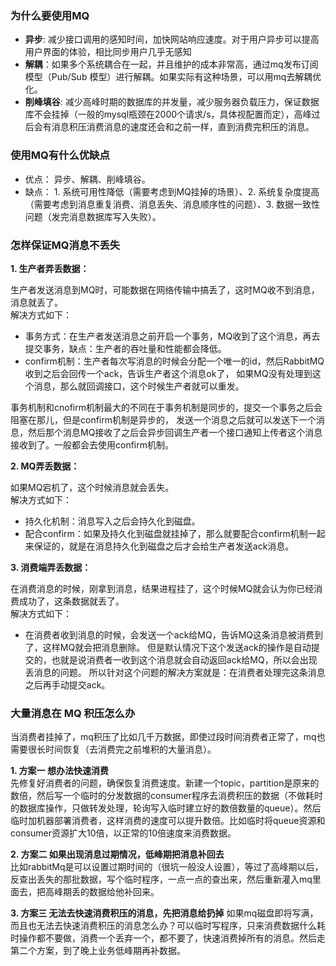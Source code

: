 ### 为什么要使用MQ
* **异步**: 减少接口调用的感知时间，加快网站响应速度。对于用户异步可以提高用户界面的体验，相比同步用户几乎无感知
* **解耦**：如果多个系统耦合在一起，并且维护的成本非常高，通过mq发布订阅模型（Pub/Sub 模型）进行解耦。如果实际有这种场景，可以用mq去解耦优化。
* **削峰填谷**: 减少高峰时期的数据库的并发量，减少服务器负载压力，保证数据库不会挂掉（一般的mysql瓶颈在2000个请求/s，具体视配置而定），高峰过后会有消息积压消费消息的速度还会和之前一样，直到消费完积压的消息。

### 使用MQ有什么优缺点
* 优点： 异步、解耦、削峰填谷。
* 缺点： 1. 系统可用性降低（需要考虑到MQ挂掉的场景）、2. 系统复杂度提高（需要考虑到消息重复消费、消息丢失、消息顺序性的问题）、3. 数据一致性问题（发完消息数据库写入失败）。

### 怎样保证MQ消息不丢失
 **1. 生产者弄丢数据：** 
 
生产者发送消息到MQ时，可能数据在网络传输中搞丢了，这时MQ收不到消息，消息就丢了。  
解决方式如下：
* 事务方式：在生产者发送消息之前开启一个事务，MQ收到了这个消息，再去提交事务，缺点：生产者的吞吐量和性能都会降低。
* confirm机制：生产者每次写消息的时候会分配一个唯一的id，然后RabbitMQ收到之后会回传一个ack，告诉生产者这个消息ok了，
如果MQ没有处理到这个消息，那么就回调接口，这个时候生产者就可以重发。  

事务机制和cnofirm机制最大的不同在于事务机制是同步的，提交一个事务之后会阻塞在那儿，但是confirm机制是异步的，
发送一个消息之后就可以发送下一个消息，然后那个消息MQ接收了之后会异步回调生产者一个接口通知上传者这个消息接收到了。一般都会去使用confirm机制。

 **2. MQ弄丢数据：**   
 
 如果MQ宕机了，这个时候消息就会丢失。   
 解决方式如下： 
 * 持久化机制：消息写入之后会持久化到磁盘。
 * 配合confirm：如果及持久化到磁盘就挂掉了，那么就要配合confirm机制一起来保证的，就是在消息持久化到磁盘之后才会给生产者发送ack消息。  
 
  **3. 消费端弄丢数据：**   
  
  在消费消息的时候，刚拿到消息，结果进程挂了，这个时候MQ就会认为你已经消费成功了，这条数据就丢了。  
  解决方式如下： 
  * 在消费者收到消息的时候，会发送一个ack给MQ，告诉MQ这条消息被消费到了，这样MQ就会把消息删除。
 但是默认情况下这个发送ack的操作是自动提交的，也就是说消费者一收到这个消息就会自动返回ack给MQ，所以会出现丢消息的问题。
所以针对这个问题的解决方案就是：在消费者处理完这条消息之后再手动提交ack。

### 大量消息在 MQ 积压怎么办  
当消费者挂掉了，mq积压了比如几千万数据，即使过段时间消费者正常了，mq也需要很长时间恢复（去消费完之前堆积的大量消息）。  

 **1. 方案一 想办法快速消费**  
 先修复好消费者的问题，确保恢复消费速度。新建一个topic，partition是原来的数倍，然后写一个临时的分发数据的consumer程序去消费积压的数据（不做耗时的数据库操作，只做转发处理，轮询写入临时建立好的数倍数量的queue）。然后临时加机器部署消费者，这样消费的速度可以提升数倍。比如临时将queue资源和consumer资源扩大10倍，以正常的10倍速度来消费数据。   
 
 **2. 方案二 如果出现消息过期情况，低峰期把消息补回去**   
比如rabbitMq是可以设置过期时间的（很坑一般没人设置），等过了高峰期以后，反查出丢失的那批数据，写个临时程序，一点一点的查出来，然后重新灌入mq里面去，把高峰期丢的数据给他补回来。  

 **3. 方案三 无法去快速消费积压的消息，先把消息给扔掉** 
 如果mq磁盘即将写满，而且也无法去快速消费积压的消息怎么办？可以临时写程序，只来消费数据什么耗时操作都不要做，消费一个丢弃一个，都不要了，快速消费掉所有的消息。然后走第二个方案，到了晚上业务低峰期再补数据。

 
